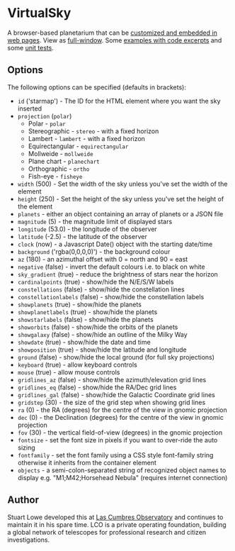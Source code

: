 VirtualSky
==========

A browser-based planetarium that can be [customized and embedded in web pages](http://lcogt.net/virtualsky/embed/custom.html). View as [full-window](http://lcogt.net/virtualsky/embed/index.html?projection=stereo). Some [examples with code excerpts](http://slowe.github.io/VirtualSky/) and some [unit tests](http://slowe.github.io/VirtualSky/tests.html).

Options
--------
The following options can be specified (defaults in brackets):
  * `id` ('starmap') - The ID for the HTML element where you want the sky inserted
  * `projection` (`polar`)
    * Polar - `polar`
    * Stereographic - `stereo` - with a fixed horizon
    * Lambert - `lambert` - with a fixed horizon
    * Equirectangular - `equirectangular`
    * Mollweide - `mollweide`
    * Plane chart - `planechart`
    * Orthographic - `ortho`
    * Fish-eye - `fisheye`
  * `width` (500) - Set the width of the sky unless you've set the width of the element
  * `height` (250) - Set the height of the sky unless you've set the height of the element
  * `planets` - either an object containing an array of planets or a JSON file
  * `magnitude` (5) - the magnitude limit of displayed stars
  * `longitude` (53.0) - the longitude of the observer
  * `latitude` (-2.5) - the latitude of the observer
  * `clock` (now) - a Javascript Date() object with the starting date/time
  * `background` ('rgba(0,0,0,0)') - the background colour
  * `az` (180) - an azimuthal offset with 0 = north and 90 = east
  * `negative` (false) - invert the default colours i.e. to black on white
  * `sky_gradient` (true) - reduce the brightness of stars near the horizon
  * `cardinalpoints` (true) - show/hide the N/E/S/W labels
  * `constellations` (false) - show/hide the constellation lines
  * `constellationlabels` (false) - show/hide the constellation labels
  * `showplanets` (true) - show/hide the planets
  * `showplanetlabels` (true) - show/hide the planets
  * `showstarlabels` (false) - show/hide the planets
  * `showorbits` (false) - show/hide the orbits of the planets
  * `showgalaxy` (false) - show/hide an outline of the Milky Way
  * `showdate` (true) - show/hide the date and time
  * `showposition` (true) - show/hide the latitude and longitude
  * `ground` (false) - show/hide the local ground (for full sky projections)
  * `keyboard` (true) - allow keyboard controls
  * `mouse` (true) - allow mouse controls
  * `gridlines_az` (false) - show/hide the azimuth/elevation grid lines
  * `gridlines_eq` (false) - show/hide the RA/Dec grid lines
  * `gridlines_gal` (false) - show/hide the Galactic Coordinate grid lines
  * `gridstep` (30) - the size of the grid step when showing grid lines
  * `ra` (0) - the RA (degrees) for the centre of the view in gnomic projection
  * `dec` (0) - the Declination (degrees) for the centre of the view in gnomic projection
  * `fov` (30) - the vertical field-of-view (degrees) in the gnomic projection
  * `fontsize` - set the font size in pixels if you want to over-ride the auto sizing
  * `fontfamily` - set the font family using a CSS style font-family string otherwise it inherits from the container element
  * `objects` - a semi-colon-separated string of recognized object names to display e.g. "M1;M42;Horsehead Nebula" (requires internet connection)


Author
------
Stuart Lowe developed this at [Las Cumbres Observatory](https://lco.global/) and continues to maintain it in his spare time. LCO is a private operating foundation, building a global network of telescopes for professional research and citizen investigations.
